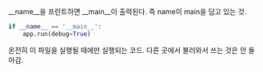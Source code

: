 __name__을 프린트하면 __main__이 출력된다. 즉 name이 main을 담고 있는 것.

``` python
if __name__ == '__main__':
	app.run(debug=True)
```

온전히 이 파일을 실행될 때에만 실행되는 코드. 다른 곳에서 불러와서 쓰는 것은 안 돌아감. 